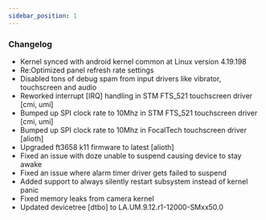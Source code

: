 ```yaml
---
sidebar_position: 1
---
```


### Changelog
- Kernel synced with android kernel common at Linux version 4.19.198
- Re:Optimized panel refresh rate settings
- Disabled tons of debug spam from input drivers like vibrator, touchscreen and audio
- Reworked interrupt [IRQ] handling in STM FTS_521 touchscreen driver [cmi, umi]
- Bumped up SPI clock rate to 10Mhz in STM FTS_521 touchscreen driver [cmi, umi]
- Bumped up SPI clock rate to 10Mhz in FocalTech touchscreen driver [alioth]
- Upgraded ft3658 k11 firmware to latest [alioth]
- Fixed an issue with doze unable to suspend causing device to stay awake
- Fixed an issue where alarm timer driver gets failed to suspend
- Added support to always silently restart subsystem instead of kernel panic
- Fixed memory leaks from camera kernel
- Updated devicetree [dtbo] to LA.UM.9.12.r1-12000-SMxx50.0